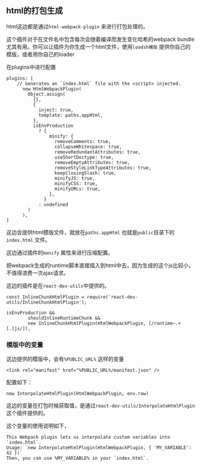 ## html的打包生成

html这边都是通过`html-webpack-plugin` 来进行打包处理的。

这个插件对于在文件名中包含每次会随着编译而发生变化哈希的webpack bundle尤其有用。你可以让插件为你生成一个html文件，使用`loadsh模版` 提供你自己的模版，或者用你自己的loader



在plugins中进行配置

```
plugins: [
	// Generates an `index.html` file with the <script> injected.
      new HtmlWebpackPlugin(
        Object.assign(
          {},
          {
            inject: true,
            template: paths.appHtml,
          },
          isEnvProduction
            ? {
                minify: {
                  removeComments: true,
                  collapseWhitespace: true,
                  removeRedundantAttributes: true,
                  useShortDoctype: true,
                  removeEmptyAttributes: true,
                  removeStyleLinkTypeAttributes: true,
                  keepClosingSlash: true,
                  minifyJS: true,
                  minifyCSS: true,
                  minifyURLs: true,
                },
              }
            : undefined
        )
      ),
]
```

这边会提供html模版文件，就放在`paths.appHtml` 也就是`public`目录下的`index.html` 文件。

这边通过插件的`monify` 属性来进行压缩配置。



把webpack生成的runtime脚本直接插入到html中去，因为生成的这个js比较小，不值得浪费一次ajax请求。

这边的插件是在`react-dev-utils`中提供的。

```
const InlineChunkHtmlPlugin = require('react-dev-utils/InlineChunkHtmlPlugin');

isEnvProduction &&
        shouldInlineRuntimeChunk &&
        new InlineChunkHtmlPlugin(HtmlWebpackPlugin, [/runtime~.+[.]js/]),
```





### 模版中的变量

这边提供的模版中，会有`%PUBLIC_URL%` 这样的变量

```
<link rel="manifest" href="%PUBLIC_URL%/manifest.json" />
```

配置如下：

```
new InterpolateHtmlPlugin(HtmlWebpackPlugin, env.raw)
```



这边的变量在打包时候获取值，是通过`react-dev-utils/InterpolateHtmlPlugin` 这个插件提供的。

这个变量的使用说明如下，

```
This Webpack plugin lets us interpolate custom variables into `index.html`.
Usage: `new InterpolateHtmlPlugin(HtmlWebpackPlugin, { 'MY_VARIABLE': 42 })`
Then, you can use %MY_VARIABLE% in your `index.html`.
```

